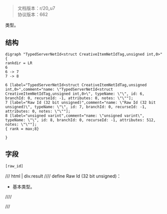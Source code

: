 # <!-- md:samp TypedServerNetId&lt;struct CreativeItemNetIdTag,unsigned int,0&gt; -->

> 文档版本：r/20_u7<br/>协议版本：662

<!-- md:samp TypedServerNetId&lt;struct CreativeItemNetIdTag,unsigned int,0&gt; -->类型。

## 结构

```viz
digraph "TypedServerNetId<struct CreativeItemNetIdTag,unsigned int,0>" {
rankdir = LR
6
6 -> 7
7 -> 8

6 [label="TypedServerNetId<struct CreativeItemNetIdTag,unsigned int,0>",comment="name: \"TypedServerNetId<struct CreativeItemNetIdTag,unsigned int,0>\", typeName: \"\", id: 6, branchId: 0, recurseId: -1, attributes: 0, notes: \"\""];
7 [label="Raw Id (32 bit unsigned)",comment="name: \"Raw Id (32 bit unsigned)\", typeName: \"\", id: 7, branchId: 0, recurseId: -1, attributes: 0, notes: \"\""];
8 [label="unsigned varint",comment="name: \"unsigned varint\", typeName: \"\", id: 8, branchId: 0, recurseId: -1, attributes: 512, notes: \"\""];
{ rank = max;8}

}

```

## 字段

```title='TypedServerNetId&lt;struct CreativeItemNetIdTag,unsigned int,0&gt;'
[raw_id]
```

/// html | div.result
//// define
Raw Id (32 bit unsigned)：<!-- md:samp unsigned varint -->

- 基本类型。


////

///

